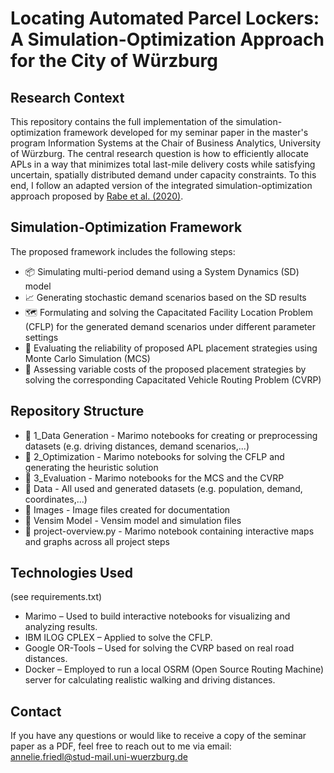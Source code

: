 # Locating Automated Parcel Lockers: A Simulation-Optimization Approach for the City of Würzburg

## Research Context

This repository contains the full implementation of the simulation-optimization framework developed for my seminar paper in the master's program Information Systems at the Chair of Business Analytics, University of Würzburg. The central research question is how to efficiently allocate APLs in a way that minimizes total last-mile delivery costs while satisfying uncertain, spatially distributed demand under capacity constraints. To this end, I follow an adapted version of the integrated simulation-optimization approach proposed by [Rabe et al. (2020)](http://dx.doi.org/10.1109/WSC48552.2020.9384087).

## Simulation-Optimization Framework

The proposed framework includes the following steps:

- 📦 Simulating multi-period demand using a System Dynamics (SD) model
- 📈 Generating stochastic demand scenarios based on the SD results
- 🗺️ Formulating and solving the Capacitated Facility Location Problem (CFLP) for the generated demand scenarios under different parameter settings
- 🔁 Evaluating the reliability of proposed APL placement strategies using Monte Carlo Simulation (MCS)
- 🚚 Assessing variable costs of the proposed placement strategies by solving the corresponding Capacitated Vehicle Routing Problem (CVRP)

## Repository Structure

- 📁 1_Data Generation - Marimo notebooks for creating or preprocessing datasets (e.g. driving distances, demand scenarios,...)  
- 📁 2_Optimization - Marimo notebooks for solving the CFLP and generating the heuristic solution  
- 📁 3_Evaluation - Marimo notebooks for the MCS and the CVRP  
- 📁 Data - All used and generated datasets (e.g. population, demand, coordinates,...)  
- 📁 Images - Image files created for documentation  
- 📁 Vensim Model - Vensim model and simulation files  
- 📄 project-overview.py - Marimo notebook containing interactive maps and graphs across all project steps  


## Technologies Used
(see requirements.txt)

- Marimo – Used to build interactive notebooks for visualizing and analyzing results.
- IBM ILOG CPLEX – Applied to solve the CFLP.
- Google OR-Tools – Used for solving the CVRP based on real road distances.
- Docker – Employed to run a local OSRM (Open Source Routing Machine) server for calculating realistic walking and driving distances.

## Contact

If you have any questions or would like to receive a copy of the seminar paper as a PDF, feel free to reach out to me via email:  
annelie.friedl@stud-mail.uni-wuerzburg.de
